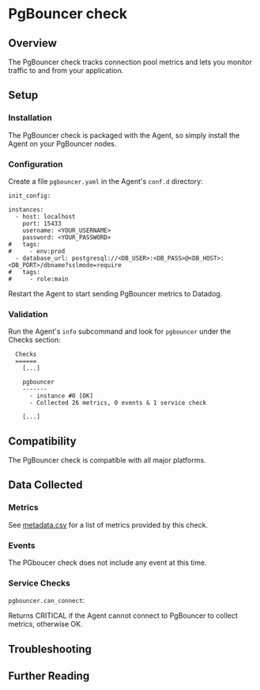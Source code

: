 # PgBouncer check

## Overview

The PgBouncer check tracks connection pool metrics and lets you monitor traffic to and from your application.

## Setup
### Installation

The PgBouncer check is packaged with the Agent, so simply install the Agent on your PgBouncer nodes.

### Configuration

Create a file `pgbouncer.yaml` in the Agent's `conf.d` directory:

```
init_config:

instances:
  - host: localhost
    port: 15433
    username: <YOUR_USERNAME>
    password: <YOUR_PASSWORD>
#   tags:
#     - env:prod
  - database_url: postgresql://<DB_USER>:<DB_PASS>@<DB_HOST>:<DB_PORT>/dbname?sslmode=require
#   tags:
#     - role:main
```

Restart the Agent to start sending PgBouncer metrics to Datadog.

### Validation

Run the Agent's `info` subcommand and look for `pgbouncer` under the Checks section:

```
  Checks
  ======
    [...]

    pgbouncer
    -------
      - instance #0 [OK]
      - Collected 26 metrics, 0 events & 1 service check

    [...]
```

## Compatibility

The PgBouncer check is compatible with all major platforms.

## Data Collected
### Metrics
See [metadata.csv](https://github.com/StackVista/sts-agent-integrations-core/blob/master/pgbouncer/metadata.csv) for a list of metrics provided by this check.

### Events
The PGboucer check does not include any event at this time.

### Service Checks

`pgbouncer.can_connect`:

Returns CRITICAL if the Agent cannot connect to PgBouncer to collect metrics, otherwise OK.

## Troubleshooting

## Further Reading